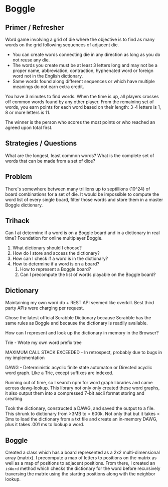 # Boggle

## Primer / Refresher

Word game involving a grid of die where the objective is to find as many words on the grid following sequences of adjacent die.

* You can create words connecting die in any direction as long as you do not reuse any die.
* The words you create must be at least 3 letters long and may not be a proper name, abbreviation, contraction, 
  hyphenated word or foreign word not in the English dictionary.
* Same words found along different sequences or which have multiple meanings do not earn extra credit.

You have 3 minutes to find words. When the time is up, all players crosses off common words found by any other player.
From the remaining set of words, you earn points for each word based on their length: 
3-4 letters is 1, 8 or more letters is 11.

The winner is the person who scores the most points or who reached an agreed upon total first.

## Strategies / Questions

What are the longest, least common words? 
What is the complete set of words that can be made from a set of dice? 

## Problem

There's somewhere between many trillions up to septillions (10^24) of board combinations for a set of die.
It would be impossible to compute the word list of every single board, filter those words and store them in a master
Boggle dictionary.

## Trihack

Can I at determine if a word is on a Boggle board and in a dictionary in real time?
Foundation for online multiplayer Boggle.

1. What dictionary should I choose?
1. How do I store and access the dictionary?
1. How can I check if a word is in the dictionary?
1. How to determine if a word is on a board?
    1. How to represent a Boggle board?
    1. Can I precompute the list of words playable on the Boggle board?
    
## Dictionary
Maintaining my own word db + REST API seemed like overkill. 
Best third party APIs were charging per request.

Chose the latest official Scrabble Dictionary because Scrabble has the same rules as Boggle and because the dictionary
is readily available.

How can I represent and look up the dictionary in memory in the Browser?

Trie - Wrote my own word prefix tree

MAXIMUM CALL STACK EXCEEDED - In retrospect, probably due to bugs in my implementation

DAWG - Deterministic acyclic finite state automaton or Directed acyclic word graph. Like a Trie, except suffixes are indexed.

Running out of time, so I search npm for word graph libraries and came across dawg-lookup.
This library not only only created these word graphs, it also output them into a compressed 7-bit ascii format storing and
creating. 

Took the dictionary, constructed a DAWG, and saved the output to a file.
This shrunk to dictionary from >3MB to < 600k. Not only that but it takes < 3ms to load the dictionary from a txt file
and create an in-memory DAWG, plus it takes .001 ms to lookup a word.

## Boggle

Created a class which has a board represented as a 2x2 multi-dimensional array (matrix). 
I precompute a map of letters to positions on the matrix as well as a map of positions to adjacent positions.
From there, I created an `isWord` method which checks the dictionary for the word before recursively traversing the matrix using the starting positions
along with the neighbor lookup.
